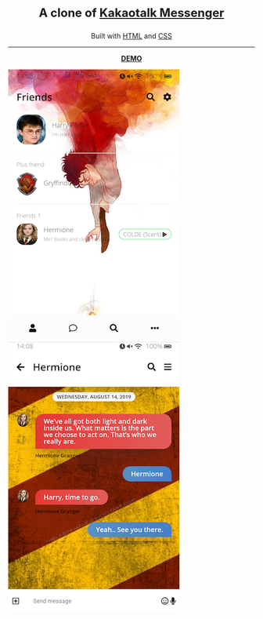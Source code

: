 <p align="center" style="font-size:24px">
<strong>A clone of <a href="https://www.kakaocorp.com/service/KakaoTalk?lang=en" target="blank">Kakaotalk Messenger</a></strong></p>

<p align="center">
Built with <a href="https://www.w3.org/html/" target="blank">HTML</a> and <a href="https://www.w3.org/Style/CSS/Overview.en.html" target="blank">CSS</a></p>

---

<p align="center">
<a href="https://aleatorik.github.io/messenger-clone/index.html"><strong>DEMO</strong></a>

![screenshot of friend list](/images/5.png)
![screenshot of chat](/images/6.png)

</p>
